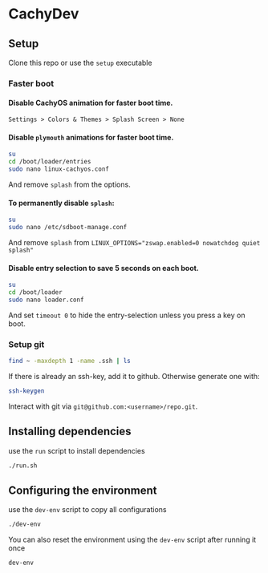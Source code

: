 # CachyDev

## Setup
Clone this repo or use the `setup` executable

### Faster boot

#### Disable CachyOS animation for faster boot time.
`Settings > Colors & Themes > Splash Screen > None`

#### Disable `plymouth` animations for faster boot time.
```bash
su
cd /boot/loader/entries
sudo nano linux-cachyos.conf
```
And remove `splash` from the options.


#### To permanently disable `splash`:
```bash
su
sudo nano /etc/sdboot-manage.conf
```
And remove `splash` from `LINUX_OPTIONS="zswap.enabled=0 nowatchdog quiet splash"`


#### Disable entry selection to save 5 seconds on each boot.
```bash
su
cd /boot/loader
sudo nano loader.conf
```
And set `timeout 0` to hide the entry-selection unless you press a key on boot.

### Setup git
```bash
find ~ -maxdepth 1 -name .ssh | ls
```
If there is already an ssh-key, add it to github.
Otherwise generate one with:
```bash
ssh-keygen
```

Interact with git via ```git@github.com:<username>/repo.git```.

## Installing dependencies
use the ```run``` script to install dependencies
```bash
./run.sh
```

## Configuring the environment
use the ```dev-env``` script to copy all configurations
```bash
./dev-env
```

You can also reset the environment using the ```dev-env``` script after running it once
```bash
dev-env
```
